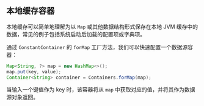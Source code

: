 ## 本地缓存容器

本地缓存可以简单地理解为以 `Map` 或其他数据结构形式保存在本地 JVM 缓存中的数据，常见的例子包括系统启动后加载的配置项或字典项。

通过 `ConstantContainer` 的 `forMap` 工厂方法，我们可以快速配置一个数据源容器：

```java
Map<String, ?> map = new HashMap<>();
map.put(key, value);
Container<String> container = Containers.forMap(map);
```

当输入一个键值作为 key 时，该容器将从 `map` 中获取对应的值，并将其作为数据源对象返回。
